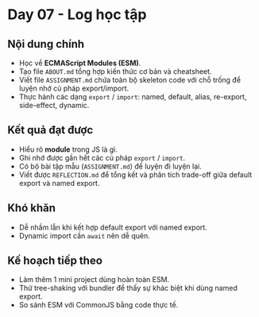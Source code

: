 # Day 07 - Log học tập

## Nội dung chính
- Học về **ECMAScript Modules (ESM)**.
- Tạo file `ABOUT.md` tổng hợp kiến thức cơ bản và cheatsheet.
- Viết file `ASSIGNMENT.md` chứa toàn bộ skeleton code với chỗ trống để luyện nhớ cú pháp export/import.
- Thực hành các dạng `export` / `import`: named, default, alias, re-export, side-effect, dynamic.

## Kết quả đạt được
- Hiểu rõ **module** trong JS là gì.
- Ghi nhớ được gần hết các cú pháp `export` / `import`.
- Có bộ bài tập mẫu (`ASSIGNMENT.md`) để luyện đi luyện lại.
- Viết được `REFLECTION.md` để tổng kết và phân tích trade-off giữa default export và named export.

## Khó khăn
- Dễ nhầm lẫn khi kết hợp default export với named export.
- Dynamic import cần `await` nên dễ quên.

## Kế hoạch tiếp theo
- Làm thêm 1 mini project dùng hoàn toàn ESM.
- Thử tree-shaking với bundler để thấy sự khác biệt khi dùng named export.
- So sánh ESM với CommonJS bằng code thực tế.

